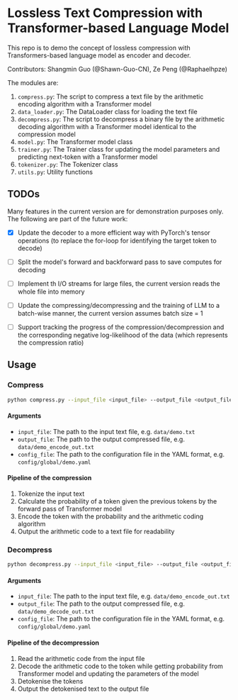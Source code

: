 # Lossless Text Compression with Transformer-based Language Model

This repo is to demo the concept of lossless compression with Transformers-based language model as encoder and decoder.

Contributors: Shangmin Guo (@Shawn-Guo-CN), Ze Peng (@Raphaelhpze)

The modules are:

1. `compress.py`: The script to compress a text file by the arithmetic encoding algorithm with a Transformer model
2. `data_loader.py`: The DataLoader class for loading the text file
3. `decompress.py`: The script to decompress a binary file by the arithmetic decoding algorithm with a Transformer model identical to the compression model
4. `model.py`: The Transformer model class
5. `trainer.py`: The Trainer class for updating the model parameters and predicting next-token with a Transformer model
6. `tokenizer.py`: The Tokenizer class
7. `utils.py`: Utility functions

## TODOs

Many features in the current version are for demonstration purposes only. The following are part of the future work:

- [x]  Update the decoder to a more efficient way with PyTorch's tensor operations (to replace the for-loop for identifying the target token to decode)

- [ ]  Split the model's forward and backforward pass to save computes for decoding

- [ ]  Implement th I/O streams for large files, the current version reads the whole file into memory

- [ ]  Update the compressing/decompressing and the training of LLM to a batch-wise manner, the current version assumes batch size = 1

- [ ]  Support tracking the progress of the compression/decompression and the corresponding negative log-likelihood of the data (which represents the compression ratio)

## Usage

### Compress

```bash
python compress.py --input_file <input_file> --output_file <output_file> --config_file <config_file>
```

#### Arguments

- `input_file`: The path to the input text file, e.g. `data/demo.txt`
- `output_file`: The path to the output compressed file, e.g. `data/demo_encode_out.txt`
- `config_file`: The path to the configuration file in the YAML format, e.g. `config/global/demo.yaml`


#### Pipeline of the compression

1. Tokenize the input text
2. Calculate the probability of a token given the previous tokens by the forward pass of Transformer model
3. Encode the token with the probability and the arithmetic coding algorithm
4. Output the arithmetic code to a text file for readability

### Decompress

```bash
python decompress.py --input_file <input_file> --output_file <output_file> --config_file <config_file>
```

#### Arguments

- `input_file`: The path to the input text file, e.g. `data/demo_encode_out.txt`
- `output_file`: The path to the output compressed file, e.g. `data/demo_decode_out.txt`
- `config_file`: The path to the configuration file in the YAML format, e.g. `config/global/demo.yaml`


#### Pipeline of the decompression

1. Read the arithmetic code from the input file
2. Decode the arithmetic code to the token while getting probability from Transformer model and updating the parameters of the model
3. Detokenise the tokens
4. Output the detokenised text to the output file

